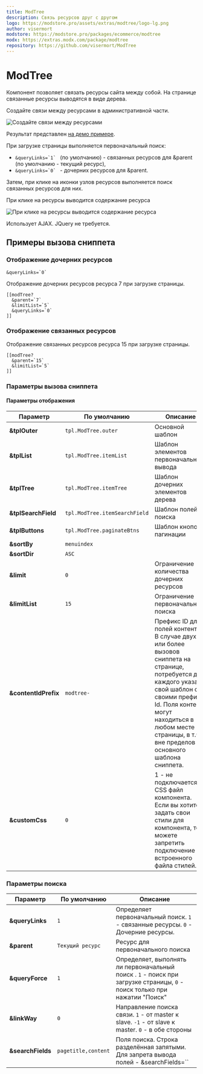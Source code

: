 ```yaml
---
title: ModTree
description: Связь ресурсов друг с другом
logo: https://modstore.pro/assets/extras/modtree/logo-lg.png
author: visermort
modstore: https://modstore.pro/packages/ecommerce/modtree
modx: https://extras.modx.com/package/modtree
repository: https://github.com/visermort/ModTree
---
```

# ModTree

Компонент позволяет связать ресурсы  сайта между собой. На странице связанные ресурсы выводятся в виде дерева.

Создайте связи между ресурсами в административной части.

![Создайте связи между ресурсами](https://file.modx.pro/files/b/3/1/b31a66bf709cb4e4212e157d7c1d496d.jpg)

Результат представлен [на демо примере](http://modtree.visermort.ru/examples.html).

При загрузке страницы выполняется первоначальный поиск:

- ``&queryLinks=`1` `` (по умолчанию) - связанных ресурсов для &parent (по умолчанию - текущий ресурс),
- ``&queryLinks=`0` `` - дочерних ресурсов для &parent.

Затем, при клике на иконки узлов ресурсов выполняется поиск связанных ресурсов для них.

При клике на ресурсы выводится содержание ресурса

![При клике на ресурсы выводится содержание ресурса](https://file.modx.pro/files/4/1/1/41169caaac34dbce4a1215f8a61963ff.png)

Использует AJAX. JQuery не требуется.

## Примеры вызова сниппета

### Отображение дочерних ресурсов

```modx
&queryLinks=`0`
```

Отображение дочерних ресурсов ресурса 7 при загрузке страницы.

```modx
[[modTree?
  &parent=`7`
  &limitList=`5`
  &queryLinks=`0`
]]
```

### Отображение связанных ресурсов

Отображение связанных ресурсов ресурса 15 при загрузке страницы.

```modx
[[modTree?
  &parent=`15`
  &limitList=`5`
]]
```

### Параметры вызова сниппета

#### Параметры отображения

| Параметр             | По умолчанию                  | Описание                                                                                                                                                                                                                                                      |
| -------------------- | ----------------------------- | ------------------------------------------------------------------------------------------------------------------------------------------------------------------------------------------------------------------------------------------------------------- |
| **&tplOuter**        | `tpl.ModTree.outer`           | Основной шаблон                                                                                                                                                                                                                                               |
| **&tplList**         | `tpl.ModTree.itemList`        | Шаблон элементов первоначального вывода                                                                                                                                                                                                                       |
| **&tplTree**         | `tpl.ModTree.itemTree`        | Шаблон дочерних элементов дерева                                                                                                                                                                                                                              |
| **&tplSearchField**  | `tpl.ModTree.itemSearchField` | Шаблон полей поиска                                                                                                                                                                                                                                           |
| **&tplButtons**      | `tpl.ModTree.paginateBtns`    | Шаблон кнопок пагинации                                                                                                                                                                                                                                       |
| **&sortBy**          | `menuindex`                   |                                                                                                                                                                                                                                                               |
| **&sortDir**         | `ASC`                         |                                                                                                                                                                                                                                                               |
| **&limit**           | `0`                           | Ограничение количества дочерних ресурсов                                                                                                                                                                                                                      |
| **&limitList**       | `15`                          | Ограничение первоначального поиска                                                                                                                                                                                                                            |
| **&contentIdPrefix** | `modtree-`                    | Префикс ID для полей контента. В случае двух или более вызовов сниппета на странице, потребуется для каждого указать свой шаблон со своими префикс Id. Поля контента могут находиться в любом месте страницы, в т.ч. вне пределов основного шаблона сниппета. |
| **&customCss**       | `0`                           | 1 - не подключается CSS файл компонента. Если вы хотите задать свои стили для компонента, то можете запретить подключение встроенного файла стилей.                                                                                                           |

### Параметры поиска

| Параметр          | По умолчанию        | Описание                                                                                                                  |
| ----------------- | ------------------- | ------------------------------------------------------------------------------------------------------------------------- |
| **&queryLinks**   | `1`                 | Определяет первоначальный поиск. `1` - связанные ресурсы. `0` - Дочерние ресурсы.                                         |
| **&parent**       | `Текущий ресурс`    | Ресурс для первоначального поиска                                                                                         |
| **&queryForce**   | `1`                 | Определяет, выполнять ли первоначальный поиск . `1` - поиск при загрузке страницы, `0` - поиск только при нажатии "Поиск" |
| **&linkWay**      | `0`                 | Направление поиска связи. `1` - от master к slave. `-1` - от slave к master. `0` - в обе стороны                          |
| **&searchFields** | `pagetitle,content` | Поля поиска. Строка разделённая запятыми. Для запрета вывода полей - &searchFields=``                                     |
